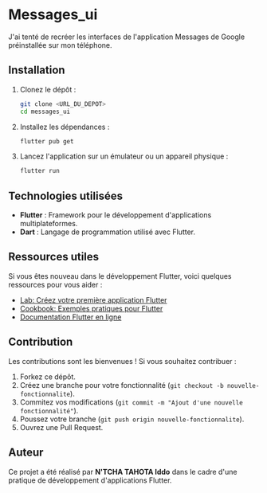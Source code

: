 # Messages_ui

J'ai tenté de recréer les interfaces de l'application Messages de Google préinstallée sur mon téléphone.


## Installation

1. Clonez le dépôt :
   ```bash
   git clone <URL_DU_DEPOT>
   cd messages_ui
   ```

2. Installez les dépendances :
   ```bash
   flutter pub get
   ```

3. Lancez l'application sur un émulateur ou un appareil physique :
   ```bash
   flutter run
   ```

## Technologies utilisées

- **Flutter** : Framework pour le développement d'applications multiplateformes.
- **Dart** : Langage de programmation utilisé avec Flutter.

## Ressources utiles

Si vous êtes nouveau dans le développement Flutter, voici quelques ressources pour vous aider :
- [Lab: Créez votre première application Flutter](https://docs.flutter.dev/get-started/codelab)
- [Cookbook: Exemples pratiques pour Flutter](https://docs.flutter.dev/cookbook)
- [Documentation Flutter en ligne](https://docs.flutter.dev/)

## Contribution

Les contributions sont les bienvenues ! Si vous souhaitez contribuer :
1. Forkez ce dépôt.
2. Créez une branche pour votre fonctionnalité (`git checkout -b nouvelle-fonctionnalite`).
3. Commitez vos modifications (`git commit -m "Ajout d'une nouvelle fonctionnalité"`).
4. Poussez votre branche (`git push origin nouvelle-fonctionnalite`).
5. Ouvrez une Pull Request.

## Auteur

Ce projet a été réalisé par **N'TCHA TAHOTA Iddo** dans le cadre d'une pratique de développement d'applications Flutter.
